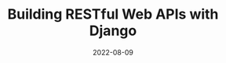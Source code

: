 ---
title: Building RESTful Web APIs with Django
date: '2022-08-09'
skills:
  - Django
issuer: LinkedIn
courseRelease: 2019
imageUrl: >-
  https://media.licdn.com/dms/image/C4D1FAQG2YAPUogoeyg/feedshare-document-cover-images_1280/0/1660046136448?e=1696377600&v=beta&t=meBEfjYGxLq-CL8UzmyOfkKxXTNn-RYFQoT88YmnzYM
certificateUrl: >-
  https://www.linkedin.com/learning/certificates/211df2311d11af01ec9c0682c22277434814de6b17d2b3c22f692fd9972e71e1?lipi=urn%3Ali%3Apage%3Ad_flagship3_profile_view_base_certifications_details%3BU0hYEK%2BGSOuXnPjDPk4NzA%3D%3D
---